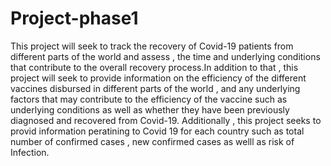 # Project-phase1
This project will seek to track the recovery of Covid-19 patients from different parts of the world and assess ,
the time and underlying conditions that contribute to the overall recovery process.In addition to that , 
this project will seek to provide information on  the efficiency of the different vaccines disbursed in different parts of the world , 
 and any underlying factors that may contribute to the efficiency of the vaccine such as 
underlying conditions as well as whether they have been previously diagnosed and recovered from Covid-19.
Additionally , this project seeks to provid information peratining to Covid 19 for each country such as total number of confirmed cases , new confirmed cases
as welll as risk of Infection.
